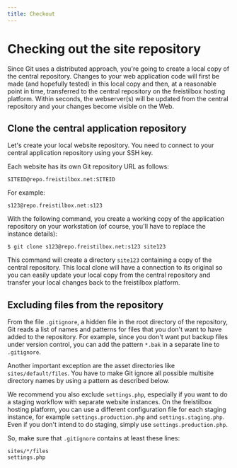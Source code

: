 ```yaml
---
title: Checkout
---
```


# Checking out the site repository

Since Git uses a distributed approach, you're going to create a local copy of the central repository. Changes to your web application code will first be made (and hopefully tested) in this local copy and then, at a reasonable point in time, transferred to the central repository on the freistilbox hosting platform. Within seconds, the webserver(s) will be updated from the central repository and your changes become visible on the Web.


## Clone the central application repository

Let's create your local website repository. You need to connect to your central application repository using your SSH key.

Each website has its own Git repository URL as follows:

    SITEID@repo.freistilbox.net:SITEID

For example:

    s123@repo.freistilbox.net:s123

With the following command, you create a working copy of the application repository on your workstation (of course, you'll have to replace the instance details):

    $ git clone s123@repo.freistilbox.net:s123 site123
  
This command will create a directory `site123` containing a copy of the central repository. This local clone will have a connection to its original so you can easily update your local copy from the central repository and transfer your local changes back to the freistilbox platform.


## Excluding files from the repository

From the file `.gitignore`, a hidden file in the root directory of the repository, Git reads a list of names and patterns for files that you don't want to have added to the repository. For example, since you don't want put backup files under version control, you can add the pattern `*.bak` in a separate line to `.gitignore`. 

Another important exception are the asset directories like `sites/default/files`. You have to make Git ignore all possible multisite directory names by using a pattern as described below.

We recommend you also exclude `settings.php`, especially if you want to do a staging workflow with separate website instances. On the freistilbox hosting platform, you can use a different configuration file for each staging instance, for example `settings.production.php` and `settings.staging.php`. Even if you don't intend to do staging, simply use `settings.production.php`.

So, make sure that `.gitignore` contains at least these lines:

    sites/*/files
    settings.php
